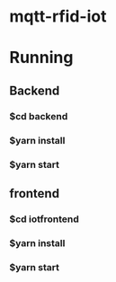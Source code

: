 # mqtt-rfid-iot

# Running

## Backend
### $cd backend
### $yarn install
### $yarn start

## frontend
### $cd iotfrontend
### $yarn install
### $yarn start